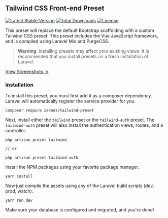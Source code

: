 ## Tailwind CSS Front-end Preset

[![Latest Stable Version](https://poser.pugx.org/zaknes/tailwind-preset/v/stable)](https://packagist.org/packages/zaknes/tailwind-preset)
[![Total Downloads](https://poser.pugx.org/zaknes/tailwind-preset/downloads)](https://packagist.org/packages/zaknes/tailwind-preset)
[![License](https://poser.pugx.org/zaknes/tailwind-preset/license)](https://packagist.org/packages/zaknes/tailwind-preset)

This preset will replace the default Bootstrap scaffolding with a custom Tailwind CSS preset. This preset includes the Vue JavaScript framework, and is compiled using Laravel Mix and PurgeCSS.

> **Warning**: Installing presets may affect your existing views. It is recommended that you install presets on a fresh installation of Laravel.

<a href="preview.md" target="_blank">View Screenshots &rarr;</a>

### Installation

To install this preset, you must first add it as a composer dependency. Laravel will automatically register the service provider for you.

```
composer require zaknes/tailwind-preset
```

Next, install either the `tailwind` preset or the `tailwind-auth` preset. The `tailwind-auth` preset will also install the authentication views, routes, and a controller.

```
php artisan preset tailwind

// or

php artisan preset tailwind-auth
```

Install the NPM packages using your favorite package manager.

```
yarn install
```

Now just compile the assets using any of the Laravel build scripts (dev, prod, watch).

```
yarn run dev
```

Make sure your database is configured and migrated, and you're done!
